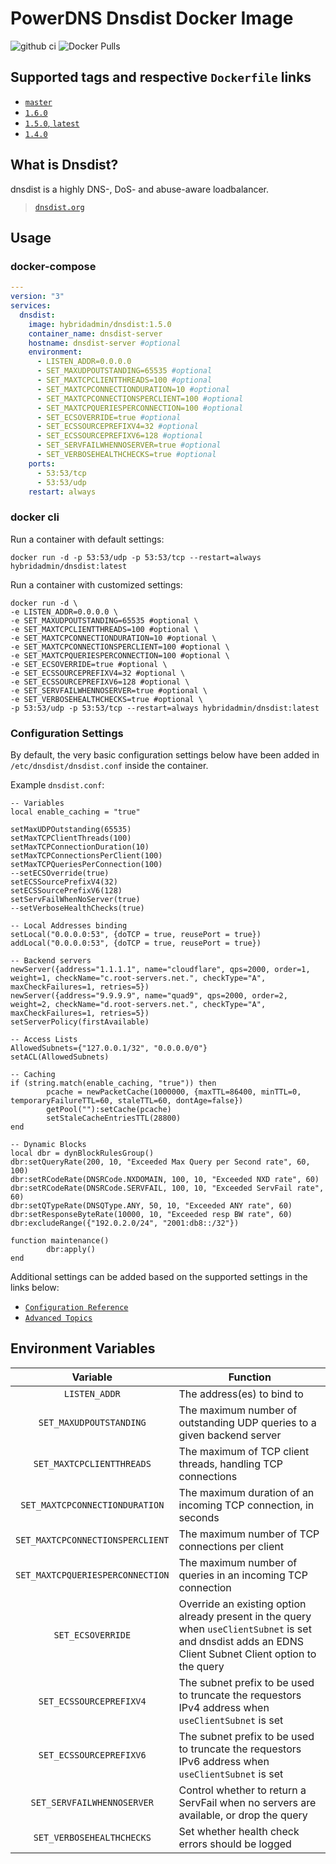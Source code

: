 # PowerDNS Dnsdist Docker Image

![github ci](https://github.com/hybridadmin/docker-dnsdist/workflows/ci/badge.svg?branch=main) ![Docker Pulls](https://img.shields.io/docker/pulls/hybridadmin/dnsdist)

## Supported tags and respective `Dockerfile` links

- [`master`](https://github.com/hybridadmin/docker-dnsdist/tree/main/master/Dockerfile)
- [`1.6.0`](https://github.com/hybridadmin/docker-dnsdist/tree/main/1.6.0/Dockerfile)
- [`1.5.0`, `latest`](https://github.com/hybridadmin/docker-dnsdist/tree/main/1.5.0/Dockerfile)
- [`1.4.0`](https://github.com/hybridadmin/docker-dnsdist/tree/main/1.4.0/Dockerfile)

## What is Dnsdist?

dnsdist is a highly DNS-, DoS- and abuse-aware loadbalancer.

> [`dnsdist.org`](https://dnsdist.org/)

## Usage

### docker-compose

```yaml
---
version: "3"
services:
  dnsdist:
    image: hybridadmin/dnsdist:1.5.0
    container_name: dnsdist-server
    hostname: dnsdist-server #optional
    environment:
      - LISTEN_ADDR=0.0.0.0
      - SET_MAXUDPOUTSTANDING=65535 #optional
      - SET_MAXTCPCLIENTTHREADS=100 #optional
      - SET_MAXTCPCONNECTIONDURATION=10 #optional
      - SET_MAXTCPCONNECTIONSPERCLIENT=100 #optional
      - SET_MAXTCPQUERIESPERCONNECTION=100 #optional
      - SET_ECSOVERRIDE=true #optional
      - SET_ECSSOURCEPREFIXV4=32 #optional
      - SET_ECSSOURCEPREFIXV6=128 #optional
      - SET_SERVFAILWHENNOSERVER=true #optional
      - SET_VERBOSEHEALTHCHECKS=true #optional
    ports:
      - 53:53/tcp
      - 53:53/udp
    restart: always
```

### docker cli

Run a container with default settings:

```console
docker run -d -p 53:53/udp -p 53:53/tcp --restart=always hybridadmin/dnsdist:latest
```

Run a container with customized settings:

```console
docker run -d \
-e LISTEN_ADDR=0.0.0.0 \
-e SET_MAXUDPOUTSTANDING=65535 #optional \
-e SET_MAXTCPCLIENTTHREADS=100 #optional \
-e SET_MAXTCPCONNECTIONDURATION=10 #optional \
-e SET_MAXTCPCONNECTIONSPERCLIENT=100 #optional \
-e SET_MAXTCPQUERIESPERCONNECTION=100 #optional \
-e SET_ECSOVERRIDE=true #optional \
-e SET_ECSSOURCEPREFIXV4=32 #optional \
-e SET_ECSSOURCEPREFIXV6=128 #optional \
-e SET_SERVFAILWHENNOSERVER=true #optional \
-e SET_VERBOSEHEALTHCHECKS=true #optional \
-p 53:53/udp -p 53:53/tcp --restart=always hybridadmin/dnsdist:latest
```

### Configuration Settings

By default, the very basic configuration settings below have been added in `/etc/dnsdist/dnsdist.conf` inside the container.

Example `dnsdist.conf`:

```
-- Variables
local enable_caching = "true"

setMaxUDPOutstanding(65535)
setMaxTCPClientThreads(100)
setMaxTCPConnectionDuration(10)
setMaxTCPConnectionsPerClient(100)
setMaxTCPQueriesPerConnection(100)
--setECSOverride(true)
setECSSourcePrefixV4(32)
setECSSourcePrefixV6(128)
setServFailWhenNoServer(true)
--setVerboseHealthChecks(true)

-- Local Addresses binding
setLocal("0.0.0.0:53", {doTCP = true, reusePort = true})
addLocal("0.0.0.0:53", {doTCP = true, reusePort = true})

-- Backend servers
newServer({address="1.1.1.1", name="cloudflare", qps=2000, order=1, weight=1, checkName="c.root-servers.net.", checkType="A", maxCheckFailures=1, retries=5})
newServer({address="9.9.9.9", name="quad9", qps=2000, order=2, weight=2, checkName="d.root-servers.net.", checkType="A", maxCheckFailures=1, retries=5})
setServerPolicy(firstAvailable)

-- Access Lists
AllowedSubnets={"127.0.0.1/32", "0.0.0.0/0"}
setACL(AllowedSubnets)

-- Caching
if (string.match(enable_caching, "true")) then
        pcache = newPacketCache(1000000, {maxTTL=86400, minTTL=0, temporaryFailureTTL=60, staleTTL=60, dontAge=false})
        getPool(""):setCache(pcache)
        setStaleCacheEntriesTTL(28800)
end

-- Dynamic Blocks
local dbr = dynBlockRulesGroup()
dbr:setQueryRate(200, 10, "Exceeded Max Query per Second rate", 60, 100)
dbr:setRCodeRate(DNSRCode.NXDOMAIN, 100, 10, "Exceeded NXD rate", 60)
dbr:setRCodeRate(DNSRCode.SERVFAIL, 100, 10, "Exceeded ServFail rate", 60)
dbr:setQTypeRate(DNSQType.ANY, 50, 10, "Exceeded ANY rate", 60)
dbr:setResponseByteRate(10000, 10, "Exceeded resp BW rate", 60)
dbr:excludeRange({"192.0.2.0/24", "2001:db8::/32"})

function maintenance()
        dbr:apply()
end
```

Additional settings can be added based on the supported settings in the links below:

- [`Configuration Reference`](https://dnsdist.org/reference/config.html)
- [`Advanced Topics`](https://dnsdist.org/advanced/index.html)

## Environment Variables

|             Variable             | Function                                                                                                                                                 |
| :------------------------------: | -------------------------------------------------------------------------------------------------------------------------------------------------------- |
|          `LISTEN_ADDR`           | The address(es) to bind to                                                                                                                               |
|     `SET_MAXUDPOUTSTANDING`      | The maximum number of outstanding UDP queries to a given backend server                                                                                  |
|    `SET_MAXTCPCLIENTTHREADS`     | The maximum of TCP client threads, handling TCP connections                                                                                              |
|  `SET_MAXTCPCONNECTIONDURATION`  | The maximum duration of an incoming TCP connection, in seconds                                                                                           |
| `SET_MAXTCPCONNECTIONSPERCLIENT` | The maximum number of TCP connections per client                                                                                                         |
| `SET_MAXTCPQUERIESPERCONNECTION` | The maximum number of queries in an incoming TCP connection                                                                                              |
|        `SET_ECSOVERRIDE`         | Override an existing option already present in the query when `useClientSubnet` is set and dnsdist adds an EDNS Client Subnet Client option to the query |
|     `SET_ECSSOURCEPREFIXV4`      | The subnet prefix to be used to truncate the requestors IPv4 address when `useClientSubnet` is set                                                       |
|     `SET_ECSSOURCEPREFIXV6`      | The subnet prefix to be used to truncate the requestors IPv6 address when `useClientSubnet` is set                                                       |
|    `SET_SERVFAILWHENNOSERVER`    | Control whether to return a ServFail when no servers are available, or drop the query                                                                    |
|    `SET_VERBOSEHEALTHCHECKS`     | Set whether health check errors should be logged                                                                                                         |
